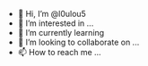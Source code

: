 - 👋 Hi, I’m @l0ulou5
- 👀 I’m interested in ...
- 🌱 I’m currently learning
- 💞️ I’m looking to collaborate on ...
- 📫 How to reach me ...
